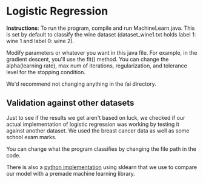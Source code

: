 # Logistic Regression

**Instructions**: To run the program, compile and run MachineLearn.java. This is set by default to classify the wine dataset (dataset_wine1.txt holds label 1: wine 1 and label 0: wine 2).

Modify parameters or whatever you want in this java file. For example, in the gradient descent, you'll use the fit() method. You can change the alpha(learning rate), max num of iterations, regularization, and tolerance level for the stopping condition.

We'd recommend not changing anything in the /ai directory.


## Validation against other datasets

Just to see if the results we get aren't based on luck, we checked if our actual implementation of logistic regression was working by testing it against another dataset.
We used the breast cancer data as well as some school exam marks.

You can change what the program classifies by changing the file path in the code.

There is also a [python implementation](/python_implementation) using sklearn that we use to compare our model with a premade machine learning library.
